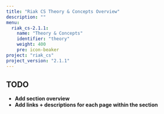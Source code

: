 ```yaml
---
title: "Riak CS Theory & Concepts Overview"
description: ""
menu:
  riak_cs-2.1.1:
    name: "Theory & Concepts"
    identifier: "theory"
    weight: 400
    pre: icon-beaker
project: "riak_cs"
project_version: "2.1.1"
---
```


## TODO

- **Add section overview**
- **Add links + descriptions for each page within the section**
